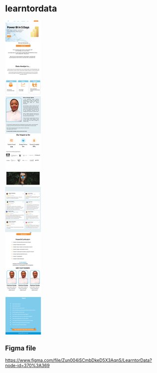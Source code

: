 # learntordata 

![Landing-page](./assets/Frame-42.png)


## Figma file 
https://www.figma.com/file/Zun004iSCmbDkeD5X3AqnS/LearntorData?node-id=370%3A369